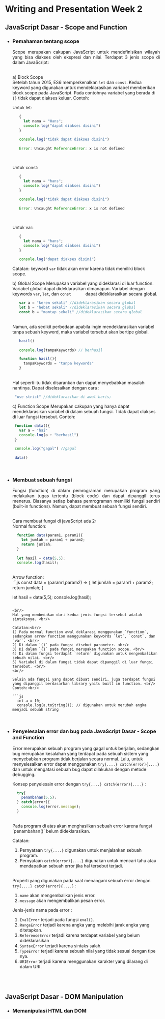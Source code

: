 # Writing and Presentation Week 2
## JavaScript Dasar - Scope and Function

- ### Pemahaman tentang scope
  <div align="justify">Scope merupakan cakupan JavaScript untuk mendefinisikan wilayah yang bisa diakses oleh ekspresi dan nilai. Terdapat 3 jenis scope di     dalam JavaScript: </div> <br/>
  
  a) Block Scope <br/>
     Setelah tahun 2015, ES6 memperkenalkan `let` dan `const`. Kedua keyword yang digunakan untuk mendeklarasikan variabel memberikan block scope pada            JavaScript. Pada contohnya variabel yang berada di `{}` tidak dapat diakses keluar. Contoh: <br/>
     
     Untuk let:<br/>
     
     ```js
        {
          let nama = "Hans";
          console.log("dapat diakses disini")
        }
        
        console.log("tidak dapat diakses disini")
        
        Error: Uncaught ReferenceError: x is not defined
     ```
     
     <br/>
     
     Untuk const:<br/>
     
     ```js
        {
          let nama = "hans";
          console.log("dapat diakses disini")
        }
        
        console.log("tidak dapat diakses disini")
        
        Error: Uncaught ReferenceError: x is not defined
     ```
     
     <br/>
     
     Untuk var:<br/>
     
     ```js
        {
          let nama = "hans";
          console.log("dapat diakses disini")
        }
        
        console.log("dapat diakses disini")        
     ```
     
     Catatan: keyword `var` tidak akan error karena tidak memiliki block scope.
     <br/>
     
  b) Global Scope
     Merupakan variabel yang dideklarasi di luar function. Variabel global dapat dideklarasikan dimanapun. Variabel dengan keywords `var`, `let`, dan `const      ` dapat dideklarasikan secara global. <br/>
     
     ```js
        var a = "keren sekali" //dideklarasikan secara global
        let b = "hebat sekali" //dideklarasikan secara global
        const b = "mantap sekali" //dideklarasikan secara global
     ```
     
     <br/>
     Namun, ada sedikit perbedaan apabila ingin mendeklarasikan variabel tanpa sebuah keyword, maka variabel tersebut akan bertipe global.
     <br/>
     
     ```js
        hasil()
        
        console.log(tanpaKeywords) // berhasil
     
        function hasil(){
          tanpaKeywords = "tanpa keywords"
        }
     ```
     
     <br/>
     Hal seperti itu tidak disarankan dan dapat menyebabkan masalah nantinya. Dapat diselesaikan dengan cara : <br/>
     
     ```js
      "use strict" //dideklarasikan di awal baris;
     ```
     
  c) Function Scope
     Merupakan cakupan yang hanya dapat mendeklarasikan variabel di dalam sebuah fungsi. Tidak dapat diakses di luar fungsi tersebut. Contoh:
     <br/>
     
     ```js
      function data(){
        var a = "hai"
        console.log(a + "berhasil")
      }
      
      console.log("gagal") //gagal
      
      data()
     ```
     
     <br/>
 
- ### Membuat sebuah fungsi
  <div align="justify">Fungsi (function) di dalam pemrograman merupakan program yang melakukan tugas tertentu (block code) dan dapat dipanggil terus menerus. Biasanya setiap bahasa pemrograman memiliki fungsi sendiri (built-in functions). Namun, dapat membuat sebuah fungsi sendiri.</div>
  <br/>
  
  Cara membuat fungsi di javaScript ada 2: <br/>
  Normal function: <br/>
  
  ```js
    function data(param1, param2){
      let jumlah = param1 + param2;
      return jumlah;
    }
    
    let hasil = data(5,5);
    console.log(hasil);
  ```
  
  <br/>
  Arrow function: <br/>
  ```js
    const data = (param1,param2) => {
      let jumlah = param1 + param2;
      return jumlah;
    }
    
    let hasil = data(5,5);
    console.log(hasil);
  ```
  
  <br/>
  Hal yang membedakan dari kedua jenis fungsi tersebut adalah sintaksnya. <br/>
  
  Catatan:<br/>
  1) Pada normal function awal deklarasi menggunakan `function`, sedangkan arrow function menggunakan keywords `let`, `const`, dan `var`. <br/>
  2) Di dalam `()` pada fungsi disebut parameter. <br/>
  3) Di dalam `{}` pada fungsi merupakan function scope. <br/>
  4) Di dalam fungsi terdapat `return` digunakan untuk mengembalikan sebuah nilai. <br/>
  5) Variabel di dalam fungsi tidak dapat dipanggil di luar fungsi tersebut. <br/>
  <br/>
  
  Selain ada fungsi yang dapat dibuat sendiri, juga terdapat fungsi yang dipanggil berdasarkan library yaitu built in function. <br/>
  Contoh:<br/>
  
  ```js
    int a = 10;
    console.log(a.toString()); // digunakan untuk merubah angka menjadi sebuah string
  ```
  
  <br/>

- ### Penyelesaian error dan bug pada JavaScript Dasar - Scope and Function
  Error merupakan sebuah program yang gagal untuk berjalan, sedangkan bug merupakan kesalahan yang terdapat pada sebuah sistem yang menyebabkan program         tidak berjalan secara normal. Lalu, untuk menyelesaikan error dapat menggunakan `try{....} catch(error){....}` dan untuk mengatasi sebuah bug dapat           dilakukan dengan metode debugging.<br/>
      
  Konsep penyelesain error dengan `try{....} catch(error){....}` : <br/>
  
  ```js
    try{
      penambahan(5,5);
    } catch(error){
      console.log(error.message);
    }
  ```
      
  <br/>
  Pada program di atas akan menghasilkan sebuah error karena fungsi `penambahan()` belum dideklarasikan. <br/>
  
  Catatan: <br/>
  1) Pernyataan `try{....}` digunakan untuk menjalankan sebuah program. <br/>
  2) Pernyataan `catch(error){....}` digunakan untuk mencari tahu atau mendapatkan sebuah error jika hal tersebut terjadi. <br/><br/>

  Properti yang digunakan pada saat menangani sebuah error dengan `try{....} catch(error){....}` : <br/>
  1) `name` akan mengembalikan jenis error. <br/>
  2) `message` akan mengembalikan pesan error. <br/>

  Jenis-jenis nama pada error : <br/>
  1) `EvalError` terjadi pada fungsi `eval()`. <br/>
  2) `RangeError` terjadi karena angka yang melebihi jarak angka yang ditetapkan. <br/>
  3) `ReferenceError` terjadi karena terdapat variabel yang belum dideklarasikan <br/>
  4) `SyntaxError` terjadi karena sintaks salah. <br/>
  5) `TypeError` terjadi karena sebuah nilai yang tidak sesuai dengan tipe nya. <br/>
  6) `URIError` terjadi karena menggunakan karakter yang dilarang di dalam URI.

  <br/><br/>

## JavaScript Dasar - DOM Manipulation

- ### Memanipulasi HTML dan DOM
